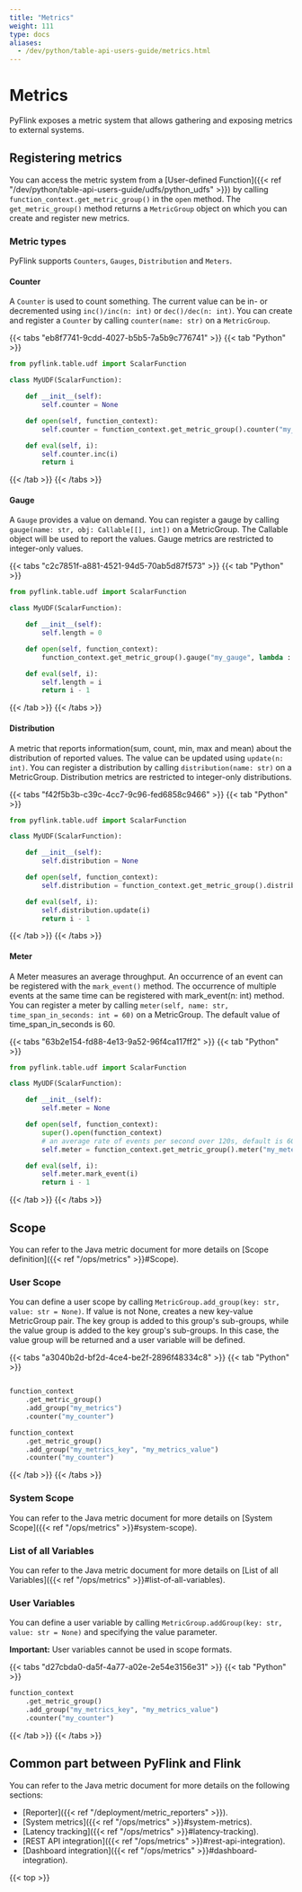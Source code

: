 ```yaml
---
title: "Metrics"
weight: 111
type: docs
aliases:
  - /dev/python/table-api-users-guide/metrics.html
---
```

<!--
Licensed to the Apache Software Foundation (ASF) under one
or more contributor license agreements.  See the NOTICE file
distributed with this work for additional information
regarding copyright ownership.  The ASF licenses this file
to you under the Apache License, Version 2.0 (the
"License"); you may not use this file except in compliance
with the License.  You may obtain a copy of the License at

  http://www.apache.org/licenses/LICENSE-2.0

Unless required by applicable law or agreed to in writing,
software distributed under the License is distributed on an
"AS IS" BASIS, WITHOUT WARRANTIES OR CONDITIONS OF ANY
KIND, either express or implied.  See the License for the
specific language governing permissions and limitations
under the License.
-->

# Metrics

PyFlink exposes a metric system that allows gathering and exposing metrics to external systems. 



## Registering metrics

You can access the metric system from a [User-defined Function]({{< ref "/dev/python/table-api-users-guide/udfs/python_udfs" >}}) by calling `function_context.get_metric_group()` in the `open` method.
The `get_metric_group()` method returns a `MetricGroup` object on which you can create and register new metrics.

### Metric types

PyFlink supports `Counters`, `Gauges`, `Distribution` and `Meters`.

#### Counter

A `Counter` is used to count something. The current value can be in- or decremented using `inc()/inc(n: int)` or `dec()/dec(n: int)`.
You can create and register a `Counter` by calling `counter(name: str)` on a `MetricGroup`.

{{< tabs "eb8f7741-9cdd-4027-b5b5-7a5b9c776741" >}}
{{< tab "Python" >}}
```python
from pyflink.table.udf import ScalarFunction

class MyUDF(ScalarFunction):

    def __init__(self):
        self.counter = None

    def open(self, function_context):
        self.counter = function_context.get_metric_group().counter("my_counter")

    def eval(self, i):
        self.counter.inc(i)
        return i

```
{{< /tab >}}
{{< /tabs >}}

#### Gauge

A `Gauge` provides a value on demand. You can register a gauge by calling `gauge(name: str, obj: Callable[[], int])` on a MetricGroup. The Callable object will be used to report the values. Gauge metrics are restricted to integer-only values.

{{< tabs "c2c7851f-a881-4521-94d5-70ab5d87f573" >}}
{{< tab "Python" >}}
```python
from pyflink.table.udf import ScalarFunction

class MyUDF(ScalarFunction):

    def __init__(self):
        self.length = 0

    def open(self, function_context):
        function_context.get_metric_group().gauge("my_gauge", lambda : self.length)

    def eval(self, i):
        self.length = i
        return i - 1
```
{{< /tab >}}
{{< /tabs >}}

#### Distribution

A metric that reports information(sum, count, min, max and mean) about the distribution of reported values. The value can be updated using `update(n: int)`. You can register a distribution by calling `distribution(name: str)` on a MetricGroup. Distribution metrics are restricted to integer-only distributions.

{{< tabs "f42f5b3b-c39c-4cc7-9c96-fed6858c9466" >}}
{{< tab "Python" >}}
```python
from pyflink.table.udf import ScalarFunction

class MyUDF(ScalarFunction):

    def __init__(self):
        self.distribution = None

    def open(self, function_context):
        self.distribution = function_context.get_metric_group().distribution("my_distribution")

    def eval(self, i):
        self.distribution.update(i)
        return i - 1
```
{{< /tab >}}
{{< /tabs >}}

#### Meter

A Meter measures an average throughput. An occurrence of an event can be registered with the `mark_event()` method. The occurrence of multiple events at the same time can be registered with mark_event(n: int) method. You can register a meter by calling `meter(self, name: str, time_span_in_seconds: int = 60)` on a MetricGroup. The default value of time_span_in_seconds is 60.

{{< tabs "63b2e154-fd88-4e13-9a52-96f4ca117ff2" >}}
{{< tab "Python" >}}
```python
from pyflink.table.udf import ScalarFunction

class MyUDF(ScalarFunction):

    def __init__(self):
        self.meter = None

    def open(self, function_context):
        super().open(function_context)
        # an average rate of events per second over 120s, default is 60s.
        self.meter = function_context.get_metric_group().meter("my_meter", time_span_in_seconds=120)

    def eval(self, i):
        self.meter.mark_event(i)
        return i - 1
```
{{< /tab >}}
{{< /tabs >}}

## Scope

You can refer to the Java metric document for more details on [Scope definition]({{< ref "/ops/metrics" >}}#Scope).

### User Scope

You can define a user scope by calling `MetricGroup.add_group(key: str, value: str = None)`. If value is not None, creates a new key-value MetricGroup pair. The key group is added to this group's sub-groups, while the value group is added to the key group's sub-groups. In this case, the value group will be returned and a user variable will be defined.

{{< tabs "a3040b2d-bf2d-4ce4-be2f-2896f48334c8" >}}
{{< tab "Python" >}}
```python

function_context
    .get_metric_group()
    .add_group("my_metrics")
    .counter("my_counter")

function_context
    .get_metric_group()
    .add_group("my_metrics_key", "my_metrics_value")
    .counter("my_counter")

```
{{< /tab >}}
{{< /tabs >}}

### System Scope

You can refer to the Java metric document for more details on [System Scope]({{< ref "/ops/metrics" >}}#system-scope).

### List of all Variables

You can refer to the Java metric document for more details on [List of all Variables]({{< ref "/ops/metrics" >}}#list-of-all-variables).

### User Variables

You can define a user variable by calling `MetricGroup.addGroup(key: str, value: str = None)` and specifying the value parameter.

**Important:** User variables cannot be used in scope formats.

{{< tabs "d27cbda0-da5f-4a77-a02e-2e54e3156e31" >}}
{{< tab "Python" >}}
```python
function_context
    .get_metric_group()
    .add_group("my_metrics_key", "my_metrics_value")
    .counter("my_counter")
```
{{< /tab >}}
{{< /tabs >}}

## Common part between PyFlink and Flink

You can refer to the Java metric document for more details on the following sections:

- [Reporter]({{< ref "/deployment/metric_reporters" >}}).
- [System metrics]({{< ref "/ops/metrics" >}}#system-metrics).
- [Latency tracking]({{< ref "/ops/metrics" >}}#latency-tracking).
- [REST API integration]({{< ref "/ops/metrics" >}}#rest-api-integration).
- [Dashboard integration]({{< ref "/ops/metrics" >}}#dashboard-integration).


{{< top >}}
